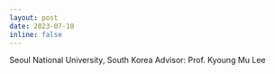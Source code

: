 ```yaml
---
layout: post
date: 2023-07-10
inline: false
---
```

Seoul National University, South Korea
Advisor: Prof. Kyoung Mu Lee

